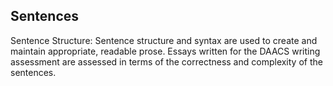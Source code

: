 ## Sentences

Sentence Structure: Sentence structure and syntax are used to create and maintain appropriate, readable prose. Essays written for the DAACS writing assessment are assessed in terms of the correctness and complexity of the sentences.
